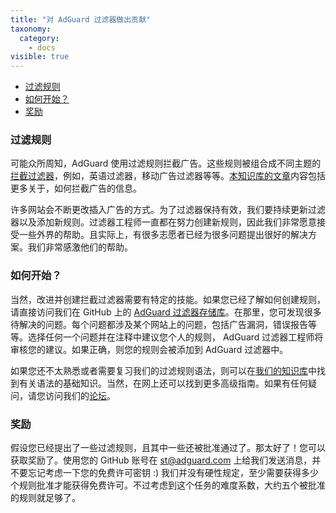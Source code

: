```yaml
---
title: "对 AdGuard 过滤器做出贡献"
taxonomy:
  category:
    - docs
visible: true
---
```


- [过滤规则](＃filtering-rules)
- [如何开始？](＃how-to-start)
- [奖励](＃rewards)

<a name="filtering-rules"></a>

### 过滤规则

可能众所周知，AdGuard 使用过滤规则拦截广告。这些规则被组合成不同主题的[拦截过滤器](https://kb.adguard.com/general/adguard-ad-filters)，例如，英语过滤器，移动广告过滤器等等。[本知识库的文章](https://kb.adguard.com/general/how-ad-blocking-works)内容包括更多关于，如何拦截广告的信息。

许多网站会不断更改插入广告的方式。为了过滤器保持有效，我们要持续更新过滤器以及添加新规则。过滤器工程师一直都在努力创建新规则，因此我们非常愿意接受一些外界的帮助。且实际上，有很多志愿者已经为很多问题提出很好的解决方案。我们非常感激他们的帮助。

<a name="how-to-start"></a>

### 如何开始？

当然，改进并创建拦截过滤器需要有特定的技能。如果您已经了解如何创建规则，请直接访问我们在 GitHub 上的 [AdGuard 过滤器存储库](https://github.com/AdguardTeam/AdguardFilters)。在那里，您可发现很多待解决的问题。每个问题都涉及某个网站上的问题，包括广告漏洞，错误报告等等。选择任何一个问题并在注释中建议您个人的规则， AdGuard 过滤器工程师将审核您的建议。如果正确，则您的规则会被添加到 AdGuard 过滤器中。

如果您还不太熟悉或者需要复习我们的过滤规则语法，则可以在[我们的知识库](https://kb.adguard.com/general/how-to-create-your-own-ad-filters)中找到有关语法的基础知识。当然，在网上还可以找到更多高级指南。如果有任何疑问，请您访问我们的[论坛](https://forum.adguard.com/)。

<a name="rewards"></a>

### 奖励

假设您已经提出了一些过滤规则，且其中一些还被批准通过了。那太好了！您可以获取奖励了。使用您的 GitHub 账号在 [st@adguard.com](mailto:st@adguard.com) 上给我们发送消息，并不要忘记考虑一下您的免费许可密钥 :) 我们并没有硬性规定，至少需要获得多少个规则批准才能获得免费许可。不过考虑到这个任务的难度系数，大约五个被批准的规则就足够了。
